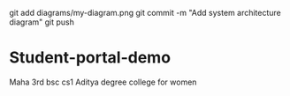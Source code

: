 git add diagrams/my-diagram.png
git commit -m "Add system architecture diagram"
git push 
# Student-portal-demo
Maha 
3rd bsc cs1
Aditya degree college for women 
